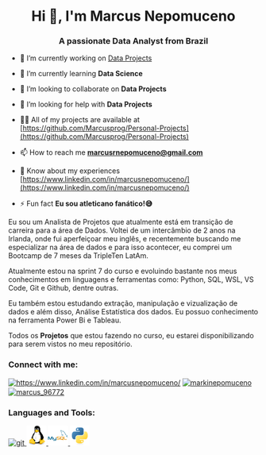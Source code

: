 <h1 align="center">Hi 👋, I'm Marcus Nepomuceno</h1>
<h3 align="center">A passionate Data Analyst from Brazil</h3>

- 🔭 I’m currently working on [Data Projects](https://github.com/Marcusprog/Personal-Projects)

- 🌱 I’m currently learning **Data Science**

- 👯 I’m looking to collaborate on **Data Projects**

- 🤝 I’m looking for help with **Data Projects**

- 👨‍💻 All of my projects are available at [https://github.com/Marcusprog/Personal-Projects](https://github.com/Marcusprog/Personal-Projects)

- 📫 How to reach me **marcusrnepomuceno@gmail.com**

- 📄 Know about my experiences [https://www.linkedin.com/in/marcusnepomuceno/](https://www.linkedin.com/in/marcusnepomuceno/)

- ⚡ Fun fact **Eu sou atleticano fanático!😅**

Eu sou um Analista de Projetos que atualmente está em transição de carreira para a área de Dados. Voltei de um intercâmbio de 2 anos na Irlanda, onde fui aperfeiçoar meu inglês, e recentemente buscando me especializar na área de dados e para isso acontecer, eu comprei um Bootcamp de 7 meses da TripleTen LatAm.

Atualmente estou na sprint 7 do curso e evoluindo bastante nos meus conhecimentos em linguagens e ferramentas como: Python, SQL, WSL, VS Code, Git e Github, dentre outras.

Eu também estou estudando extração, manipulação e vizualização de dados e além disso, Análise Estatística dos dados. Eu possuo conhecimento na ferramenta Power Bi e Tableau.

Todos os **Projetos** que estou fazendo no curso, eu estarei disponibilizando para serem vistos no meu repositório.

<h3 align="left">Connect with me:</h3>
<p align="left">
<a href="https://linkedin.com/in/https://www.linkedin.com/in/marcusnepomuceno/" target="blank"><img align="center" src="https://raw.githubusercontent.com/rahuldkjain/github-profile-readme-generator/master/src/images/icons/Social/linked-in-alt.svg" alt="https://www.linkedin.com/in/marcusnepomuceno/" height="30" width="40" /></a>
<a href="https://instagram.com/markinepomuceno" target="blank"><img align="center" src="https://raw.githubusercontent.com/rahuldkjain/github-profile-readme-generator/master/src/images/icons/Social/instagram.svg" alt="markinepomuceno" height="30" width="40" /></a>
<a href="https://discord.gg/marcus_96772" target="blank"><img align="center" src="https://raw.githubusercontent.com/rahuldkjain/github-profile-readme-generator/master/src/images/icons/Social/discord.svg" alt="marcus_96772" height="30" width="40" /></a>
</p>

<h3 align="left">Languages and Tools:</h3>
<p align="left"> <a href="https://git-scm.com/" target="_blank" rel="noreferrer"> <img src="https://www.vectorlogo.zone/logos/git-scm/git-scm-icon.svg" alt="git" width="40" height="40"/> </a> <a href="https://www.linux.org/" target="_blank" rel="noreferrer"> <img src="https://raw.githubusercontent.com/devicons/devicon/master/icons/linux/linux-original.svg" alt="linux" width="40" height="40"/> </a> <a href="https://www.mysql.com/" target="_blank" rel="noreferrer"> <img src="https://raw.githubusercontent.com/devicons/devicon/master/icons/mysql/mysql-original-wordmark.svg" alt="mysql" width="40" height="40"/> </a> <a href="https://www.python.org" target="_blank" rel="noreferrer"> <img src="https://raw.githubusercontent.com/devicons/devicon/master/icons/python/python-original.svg" alt="python" width="40" height="40"/> </a> </p>
